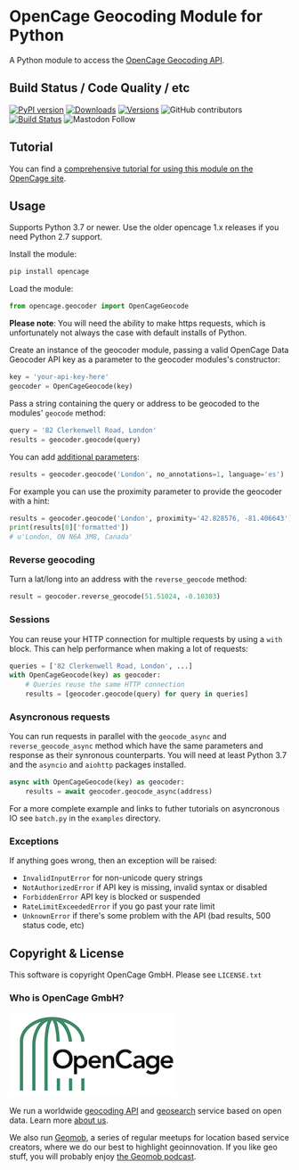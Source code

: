 
# OpenCage Geocoding Module for Python

A Python module to access the [OpenCage Geocoding API](https://opencagedata.com/).

## Build Status / Code Quality / etc

[![PyPI version](https://badge.fury.io/py/opencage.svg)](https://badge.fury.io/py/opencage)
[![Downloads](https://pepy.tech/badge/opencage/month)](https://pepy.tech/project/opencage)
[![Versions](https://img.shields.io/pypi/pyversions/opencage)](https://pypi.org/project/opencage/)
![GitHub contributors](https://img.shields.io/github/contributors/opencagedata/python-opencage-geocoder)
[![Build Status](https://travis-ci.com/OpenCageData/python-opencage-geocoder.svg?branch=master)](https://travis-ci.com/OpenCageData/python-opencage-geocoder)
![Mastodon Follow](https://img.shields.io/mastodon/follow/109287663468501769?domain=https%3A%2F%2Fen.osm.town%2F&style=social)

## Tutorial

You can find a [comprehensive tutorial for using this module on the OpenCage site](https://opencagedata.com/tutorials/geocode-in-python).

## Usage

Supports Python 3.7 or newer. Use the older opencage 1.x releases if you need Python 2.7 support.

Install the module:

```bash
pip install opencage
```

Load the module:

```python
from opencage.geocoder import OpenCageGeocode
```

**Please note**: You will need the ability to make https requests, which is unfortunately not always the case with default installs of Python.

Create an instance of the geocoder module, passing a valid OpenCage Data Geocoder API key
as a parameter to the geocoder modules's constructor:

```python
key = 'your-api-key-here'
geocoder = OpenCageGeocode(key)
```

Pass a string containing the query or address to be geocoded to the modules' `geocode` method:

```python
query = '82 Clerkenwell Road, London'
results = geocoder.geocode(query)
```

You can add [additional parameters](https://opencagedata.com/api#forward-opt):

```python
results = geocoder.geocode('London', no_annotations=1, language='es')
```

For example you can use the proximity parameter to provide the geocoder with a hint:

```python
results = geocoder.geocode('London', proximity='42.828576, -81.406643')
print(results[0]['formatted'])
# u'London, ON N6A 3M8, Canada'
```


### Reverse geocoding

Turn a lat/long into an address with the ``reverse_geocode`` method:

```python
result = geocoder.reverse_geocode(51.51024, -0.10303)
```

### Sessions

You can reuse your HTTP connection for multiple requests by
using a `with` block. This can help performance when making
a lot of requests:

```python
queries = ['82 Clerkenwell Road, London', ...]
with OpenCageGeocode(key) as geocoder:
    # Queries reuse the same HTTP connection
    results = [geocoder.geocode(query) for query in queries]
```

### Asyncronous requests

You can run requests in parallel with the `geocode_async` and `reverse_geocode_async`
method which have the same parameters and response as their synronous counterparts.
You will need at least Python 3.7 and the `asyncio` and `aiohttp` packages installed.

```python
async with OpenCageGeocode(key) as geocoder:
    results = await geocoder.geocode_async(address)
```

For a more complete example and links to futher tutorials on asyncronous IO see
`batch.py` in the `examples` directory.

### Exceptions

If anything goes wrong, then an exception will be raised:

 * `InvalidInputError` for non-unicode query strings
 * `NotAuthorizedError` if API key is missing, invalid syntax or disabled
 * `ForbiddenError` API key is blocked or suspended
 * `RateLimitExceededError` if you go past your rate limit
 * `UnknownError` if there's some problem with the API (bad results, 500 status code, etc)


## Copyright & License

This software is copyright OpenCage GmbH.
Please see `LICENSE.txt`

### Who is OpenCage GmbH?

<a href="https://opencagedata.com"><img src="opencage_logo_300_150.png"></a>

We run a worldwide [geocoding API](https://opencagedata.com/api) and [geosearch](https://opencagedata.com/geosearch) service based on open data. 
Learn more [about us](https://opencagedata.com/about). 

We also run [Geomob](https://thegeomob.com), a series of regular meetups for location based service creators, where we do our best to highlight geoinnovation. If you like geo stuff, you will probably enjoy [the Geomob podcast](https://thegeomob.com/podcast/).

